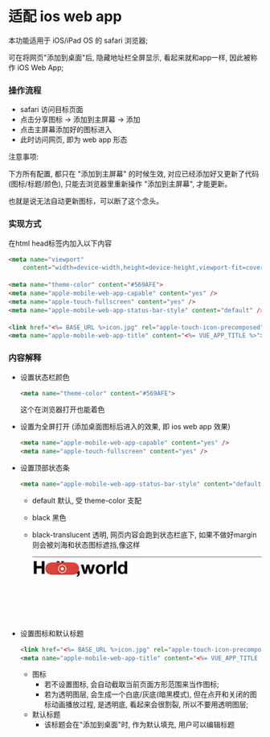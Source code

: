 # 适配 ios web app

本功能适用于 iOS/iPad OS 的 safari 浏览器;

可在将网页"添加到桌面"后, 隐藏地址栏全屏显示, 看起来就和app一样, 因此被称作 iOS Web App;



### 操作流程

- safari 访问目标页面
- 点击分享图标 -> 添加到主屏幕 -> 添加
- 点击主屏幕添加好的图标进入
- 此时访问网页, 即为 web app 形态



注意事项:

下方所有配置, 都只在 "添加到主屏幕" 的时候生效, 对应已经添加好又更新了代码(图标/标题/颜色), 只能去浏览器里重新操作 "添加到主屏幕", 才能更新。

也就是说无法自动更新图标，可以断了这个念头。



### 实现方式

在html head标签内加入以下内容

```html
<meta name="viewport"
    content="width=device-width,height=device-height,viewport-fit=cover,initial-scale=1,maximum-scale=1,user-scalable=0">

<meta name="theme-color" content="#569AFE">
<meta name="apple-mobile-web-app-capable" content="yes" />
<meta name="apple-touch-fullscreen" content="yes" />
<meta name="apple-mobile-web-app-status-bar-style" content="default" />

<link href="<%= BASE_URL %>icon.jpg" rel="apple-touch-icon-precomposed">
<meta name="apple-mobile-web-app-title" content="<%= VUE_APP_TITLE %>"> 
```



### 内容解释

- 设置状态栏颜色

  ```html
  <meta name="theme-color" content="#569AFE">
  ```

  这个在浏览器打开也能着色

  

- 设置为全屏打开 (添加桌面图标后进入的效果, 即 ios web app 效果)

  ```html
  <meta name="apple-mobile-web-app-capable" content="yes" />
  <meta name="apple-touch-fullscreen" content="yes" />
  ```

- 设置顶部状态条

  ```html
  <meta name="apple-mobile-web-app-status-bar-style" content="default" />
  ```

  - default 默认, 受 theme-color 支配

  - black 黑色

  - black-translucent 透明, 网页内容会跑到状态栏底下, 如果不做好margin则会被刘海和状态图标遮挡,像这样

    ![1669097982587](assets/%E9%80%82%E9%85%8D%20ios%20web%20app/1669097982587.png)

- 设置图标和默认标题

  ```html
  <link href="<%= BASE_URL %>icon.jpg" rel="apple-touch-icon-precomposed">
  <meta name="apple-mobile-web-app-title" content="<%= VUE_APP_TITLE %>"> 
  ```

  - 图标
    - 若不设置图标, 会自动截取当前页面方形范围来当作图标;
    - 若为透明图层, 会生成一个白底/灰底(暗黑模式), 但在点开和关闭的图标动画播放过程, 是透明底, 看起来会很割裂, 所以不要用透明图层;
  - 默认标题
    - 该标题会在"添加到桌面"时, 作为默认填充, 用户可以编辑标题

